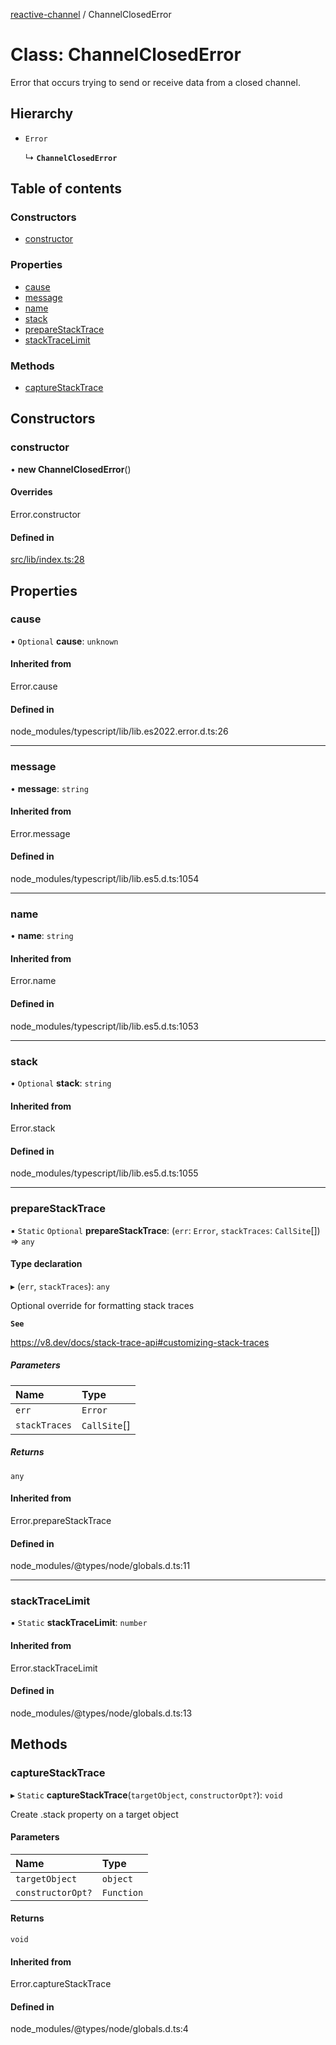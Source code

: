 [reactive-channel](../README.md) / ChannelClosedError

# Class: ChannelClosedError

Error that occurs trying to send or receive data from
a closed channel.

## Hierarchy

- `Error`

  ↳ **`ChannelClosedError`**

## Table of contents

### Constructors

- [constructor](ChannelClosedError.md#constructor)

### Properties

- [cause](ChannelClosedError.md#cause)
- [message](ChannelClosedError.md#message)
- [name](ChannelClosedError.md#name)
- [stack](ChannelClosedError.md#stack)
- [prepareStackTrace](ChannelClosedError.md#preparestacktrace)
- [stackTraceLimit](ChannelClosedError.md#stacktracelimit)

### Methods

- [captureStackTrace](ChannelClosedError.md#capturestacktrace)

## Constructors

### constructor

• **new ChannelClosedError**()

#### Overrides

Error.constructor

#### Defined in

[src/lib/index.ts:28](https://github.com/cdellacqua/channel.js/blob/main/src/lib/index.ts#L28)

## Properties

### cause

• `Optional` **cause**: `unknown`

#### Inherited from

Error.cause

#### Defined in

node_modules/typescript/lib/lib.es2022.error.d.ts:26

___

### message

• **message**: `string`

#### Inherited from

Error.message

#### Defined in

node_modules/typescript/lib/lib.es5.d.ts:1054

___

### name

• **name**: `string`

#### Inherited from

Error.name

#### Defined in

node_modules/typescript/lib/lib.es5.d.ts:1053

___

### stack

• `Optional` **stack**: `string`

#### Inherited from

Error.stack

#### Defined in

node_modules/typescript/lib/lib.es5.d.ts:1055

___

### prepareStackTrace

▪ `Static` `Optional` **prepareStackTrace**: (`err`: `Error`, `stackTraces`: `CallSite`[]) => `any`

#### Type declaration

▸ (`err`, `stackTraces`): `any`

Optional override for formatting stack traces

**`See`**

https://v8.dev/docs/stack-trace-api#customizing-stack-traces

##### Parameters

| Name | Type |
| :------ | :------ |
| `err` | `Error` |
| `stackTraces` | `CallSite`[] |

##### Returns

`any`

#### Inherited from

Error.prepareStackTrace

#### Defined in

node_modules/@types/node/globals.d.ts:11

___

### stackTraceLimit

▪ `Static` **stackTraceLimit**: `number`

#### Inherited from

Error.stackTraceLimit

#### Defined in

node_modules/@types/node/globals.d.ts:13

## Methods

### captureStackTrace

▸ `Static` **captureStackTrace**(`targetObject`, `constructorOpt?`): `void`

Create .stack property on a target object

#### Parameters

| Name | Type |
| :------ | :------ |
| `targetObject` | `object` |
| `constructorOpt?` | `Function` |

#### Returns

`void`

#### Inherited from

Error.captureStackTrace

#### Defined in

node_modules/@types/node/globals.d.ts:4
